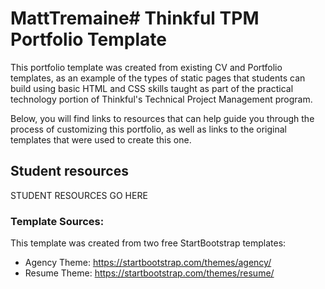 # MattTremaine# Thinkful TPM Portfolio Template
This portfolio template was created from existing CV and Portfolio templates, as an example of the types of static pages that students can build using basic HTML and CSS skills taught as part of the practical technology portion of Thinkful's Technical Project Management program.

Below, you will find links to resources that can help guide you through the process of customizing this portfolio, as well as links to the original templates that were used to create this one.

## Student resources
STUDENT RESOURCES GO HERE

### Template Sources:
This template was created from two free StartBootstrap templates:

 - Agency Theme: https://startbootstrap.com/themes/agency/
 - Resume Theme: https://startbootstrap.com/themes/resume/
